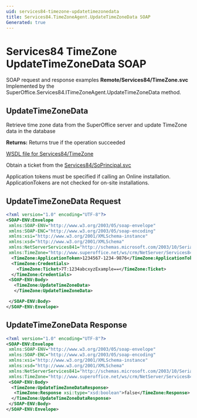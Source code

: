 ```yaml
---
uid: services84-timezone-updatetimezonedata
title: Services84.TimeZoneAgent.UpdateTimeZoneData SOAP
Generated: true
---
```


# Services84 TimeZone UpdateTimeZoneData SOAP

SOAP request and response examples **Remote/Services84/TimeZone.svc**
Implemented by the <see cref="M:SuperOffice.Services84.ITimeZoneAgent.UpdateTimeZoneData">SuperOffice.Services84.ITimeZoneAgent.UpdateTimeZoneData</see> method.

## UpdateTimeZoneData

Retrieve time zone data from the SuperOffice server and update TimeZone data in the database


**Returns:** Returns true if the operation succeeded


[WSDL file for Services84/TimeZone](../Services84-TimeZone.md)

Obtain a ticket from the [Services84/SoPrincipal.svc](../SoPrincipal/index.md)

Application tokens must be specified if calling an Online installation. ApplicationTokens are not checked for on-site installations.

## UpdateTimeZoneData Request

```xml
<?xml version="1.0" encoding="UTF-8"?>
<SOAP-ENV:Envelope
 xmlns:SOAP-ENV="http://www.w3.org/2003/05/soap-envelope"
 xmlns:SOAP-ENC="http://www.w3.org/2003/05/soap-encoding"
 xmlns:xsi="http://www.w3.org/2001/XMLSchema-instance"
 xmlns:xsd="http://www.w3.org/2001/XMLSchema"
 xmlns:NetServerServices841="http://schemas.microsoft.com/2003/10/Serialization/"
 xmlns:TimeZone="http://www.superoffice.net/ws/crm/NetServer/Services84">
  <TimeZone:ApplicationToken>1234567-1234-9876</TimeZone:ApplicationToken>
  <TimeZone:Credentials>
    <TimeZone:Ticket>7T:1234abcxyzExample==</TimeZone:Ticket>
  </TimeZone:Credentials>
 <SOAP-ENV:Body>
   <TimeZone:UpdateTimeZoneData>
   </TimeZone:UpdateTimeZoneData>

 </SOAP-ENV:Body>
</SOAP-ENV:Envelope>

```


## UpdateTimeZoneData Response

```xml
<?xml version="1.0" encoding="UTF-8"?>
<SOAP-ENV:Envelope
 xmlns:SOAP-ENV="http://www.w3.org/2003/05/soap-envelope"
 xmlns:SOAP-ENC="http://www.w3.org/2003/05/soap-encoding"
 xmlns:xsi="http://www.w3.org/2001/XMLSchema-instance"
 xmlns:xsd="http://www.w3.org/2001/XMLSchema"
 xmlns:NetServerServices841="http://schemas.microsoft.com/2003/10/Serialization/"
 xmlns:TimeZone="http://www.superoffice.net/ws/crm/NetServer/Services84">
 <SOAP-ENV:Body>
  <TimeZone:UpdateTimeZoneDataResponse>
   <TimeZone:Response xsi:type="xsd:boolean">false</TimeZone:Response>
  </TimeZone:UpdateTimeZoneDataResponse>
 </SOAP-ENV:Body>
</SOAP-ENV:Envelope>

```

